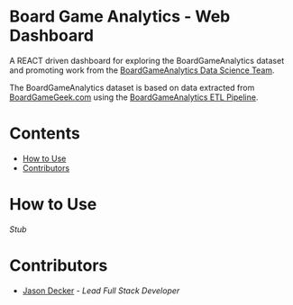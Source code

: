 # Board Game Analytics - Web Dashboard

A REACT driven dashboard for exploring the BoardGameAnalytics dataset and promoting work from the [BoardGameAnalytics 
Data Science Team](https://github.com/boardgameanalytics/bga-notebooks).

The BoardGameAnalytics dataset is based on data extracted from [BoardGameGeek.com](https://boardgamegeek.com/) using
the [BoardGameAnalytics ETL Pipeline](https://github.com/boardgameanalytics/bga-pipeline).

# Contents
- [How to Use](#how-to-use)
- [Contributors](#contributors)


# How to Use
*Stub*

# Contributors
- [Jason Decker](https://github.com/jdecker117) - *Lead Full Stack Developer*
